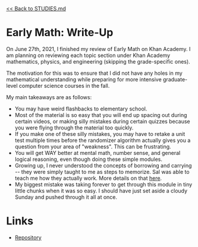 [<< Back to STUDIES.md](../../STUDIES.md)
# Early Math: Write-Up
On June 27th, 2021, I finished my review of Early Math on Khan Academy. I am planning on reviewing each topic section under Khan Academy mathematics, physics, and engineering (skipping the grade-specific ones). 

The motivation for this was to ensure that I did not have any holes in my mathematical understanding while preparing for more intensive graduate-level computer science courses in the fall. 

My main takeaways are as follows: 
- You may have weird flashbacks to elementary school. 
- Most of the material is so easy that you will end up spacing out during certain videos, or making silly mistakes during certain quizzes because you were flying through the material too quickly. 
- If you make one of these silly mistakes, you may have to retake a unit test multiple times before the randomizer algorithm actually gives you a question from your area of "weakness". This can be frustrating. 
- You will get WAY better at mental math, number sense, and general logical reasoning, even though doing these simple modules. 
- Growing up, I never understood the concepts of borrowing and carrying -- they were simply taught to me as steps to memorize. Sal was able to teach me how they actually work. More details on that [here](https://undeadcheese.blogspot.com/2021/05/how-regrouping-in-addition-actually.html).
- My biggest mistake was taking forever to get through this module in tiny little chunks when it was so easy. I should have just set aside a cloudy Sunday and pushed through it all at once. 

# Links
- [Repository](https://github.com/MasqueradeOfSilence/early-math)
